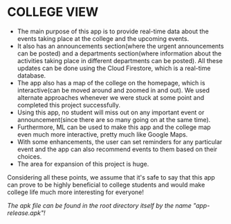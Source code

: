 # COLLEGE VIEW

- The main purpose of this app is to provide real-time data about the events taking place at the college and the upcoming events.
- It also has an announcements section(where the urgent announcements can be posted) and a departments section(where information about the activities taking place in different departments can be posted). All these updates can be done using the Cloud Firestore, which is a real-time database.
- The app also has a map of the college on the homepage, which is interactive(can be moved around and zoomed in and out). We used alternate approaches whenever we were stuck at some point and completed this project successfully.
- Using this app, no student will miss out on any important event or announcement(since there are so many going on at the same time).
- Furthermore, ML can be used to make this app and the college map even much more interactive, pretty much like Google Maps.
- With some enhancements, the user can set reminders for any particular event and the app can also recommend events to them based on their choices.
- The area for expansion of this project is huge.

Considering all these points, we assume that it's safe to say that this app can prove to be highly beneficial to college students and would make college life much more interesting for everyone!

_The apk file can be found in the root directory itself by the name "app-release.apk"!_

